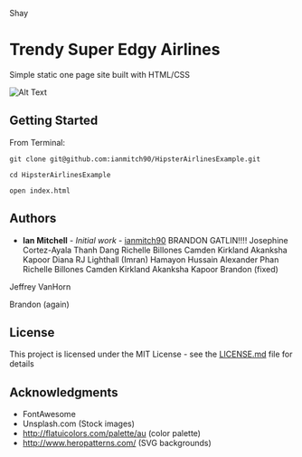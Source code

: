 
Shay


# Trendy Super Edgy Airlines

Simple static one page site built with HTML/CSS

![Alt Text](https://thumbs.gfycat.com/UnluckyAggressiveEskimodog-size_restricted.gif)

## Getting Started

From Terminal:

```
git clone git@github.com:ianmitch90/HipsterAirlinesExample.git

cd HipsterAirlinesExample

open index.html
```




## Authors

* **Ian Mitchell** - *Initial work* - [ianmitch90](https://github.com/ianmitch90)
BRANDON GATLIN!!!!
Josephine Cortez-Ayala
Thanh Dang
Richelle Billones
Camden Kirkland
Akanksha Kapoor
Diana 
RJ Lighthall
(Imran) Hamayon Hussain
Alexander Phan
Richelle Billones
Camden Kirkland
Akanksha Kapoor
Brandon (fixed)

Jeffrey VanHorn



Brandon (again)



## License

This project is licensed under the MIT License - see the [LICENSE.md](LICENSE.md) file for details

## Acknowledgments

* FontAwesome
* Unsplash.com (Stock images)
* http://flatuicolors.com/palette/au (color palette)
* http://www.heropatterns.com/ (SVG backgrounds)

